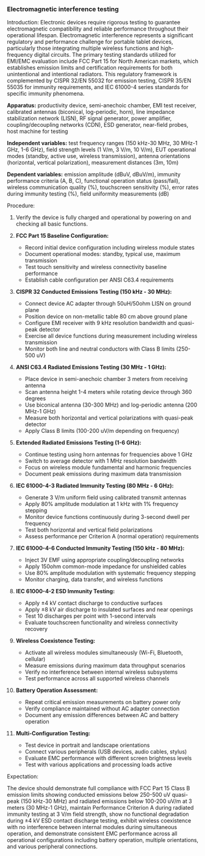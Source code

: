 ### Electromagnetic interference testing

Introduction: Electronic devices require rigorous testing to guarantee electromagnetic compatibility and reliable performance throughout their operational lifespan. Electromagnetic interference represents a significant regulatory and performance challenge for portable tablet devices, particularly those integrating multiple wireless functions and high-frequency digital circuits. The primary testing standards utilized for EMI/EMC evaluation include FCC Part 15 for North American markets, which establishes emission limits and certification requirements for both unintentional and intentional radiators. This regulatory framework is complemented by CISPR 32/EN 55032 for emission testing, CISPR 35/EN 55035 for immunity requirements, and IEC 61000-4 series standards for specific immunity phenomena.

**Apparatus:** productivity device, semi-anechoic chamber, EMI test receiver, calibrated antennas (biconical, log-periodic, horn), line impedance stabilization network (LISN), RF signal generator, power amplifier, coupling/decoupling networks (CDN), ESD generator, near-field probes, host machine for testing

**Independent variables:** test frequency ranges (150 kHz-30 MHz, 30 MHz-1 GHz, 1-6 GHz), field strength levels (1 V/m, 3 V/m, 10 V/m), EUT operational modes (standby, active use, wireless transmission), antenna orientations (horizontal, vertical polarization), measurement distances (3m, 10m)

**Dependent variables:** emission amplitude (dBuV, dBuV/m), immunity performance criteria (A, B, C), functional operation status (pass/fail), wireless communication quality (%), touchscreen sensitivity (%), error rates during immunity testing (%), field uniformity measurements (dB)

Procedure:

1. Verify the device is fully charged and operational by powering on and checking all basic functions.

2. **FCC Part 15 Baseline Configuration:**
   - Record initial device configuration including wireless module states
   - Document operational modes: standby, typical use, maximum transmission
   - Test touch sensitivity and wireless connectivity baseline performance
   - Establish cable configuration per ANSI C63.4 requirements

3. **CISPR 32 Conducted Emissions Testing (150 kHz - 30 MHz):**
   - Connect device AC adapter through 50uH/50ohm LISN on ground plane
   - Position device on non-metallic table 80 cm above ground plane
   - Configure EMI receiver with 9 kHz resolution bandwidth and quasi-peak detector
   - Exercise all device functions during measurement including wireless transmission
   - Monitor both line and neutral conductors with Class B limits (250-500 uV)

4. **ANSI C63.4 Radiated Emissions Testing (30 MHz - 1 GHz):**
   - Place device in semi-anechoic chamber 3 meters from receiving antenna
   - Scan antenna height 1-4 meters while rotating device through 360 degrees
   - Use biconical antenna (30-300 MHz) and log-periodic antenna (200 MHz-1 GHz)
   - Measure both horizontal and vertical polarizations with quasi-peak detector
   - Apply Class B limits (100-200 uV/m depending on frequency)

5. **Extended Radiated Emissions Testing (1-6 GHz):**
   - Continue testing using horn antennas for frequencies above 1 GHz
   - Switch to average detector with 1 MHz resolution bandwidth
   - Focus on wireless module fundamental and harmonic frequencies
   - Document peak emissions during maximum data transmission

6. **IEC 61000-4-3 Radiated Immunity Testing (80 MHz - 6 GHz):**
   - Generate 3 V/m uniform field using calibrated transmit antennas
   - Apply 80% amplitude modulation at 1 kHz with 1% frequency stepping
   - Monitor device functions continuously during 3-second dwell per frequency
   - Test both horizontal and vertical field polarizations
   - Assess performance per Criterion A (normal operation) requirements

7. **IEC 61000-4-6 Conducted Immunity Testing (150 kHz - 80 MHz):**
   - Inject 3V EMF using appropriate coupling/decoupling networks
   - Apply 150ohm common-mode impedance for unshielded cables
   - Use 80% amplitude modulation with systematic frequency stepping
   - Monitor charging, data transfer, and wireless functions

8. **IEC 61000-4-2 ESD Immunity Testing:**
   - Apply ±4 kV contact discharge to conductive surfaces
   - Apply ±8 kV air discharge to insulated surfaces and near openings
   - Test 10 discharges per point with 1-second intervals
   - Evaluate touchscreen functionality and wireless connectivity recovery

9. **Wireless Coexistence Testing:**
   - Activate all wireless modules simultaneously (Wi-Fi, Bluetooth, cellular)
   - Measure emissions during maximum data throughput scenarios
   - Verify no interference between internal wireless subsystems
   - Test performance across all supported wireless channels

10. **Battery Operation Assessment:**
    - Repeat critical emission measurements on battery power only
    - Verify compliance maintained without AC adapter connection
    - Document any emission differences between AC and battery operation

11. **Multi-Configuration Testing:**
    - Test device in portrait and landscape orientations
    - Connect various peripherals (USB devices, audio cables, stylus)
    - Evaluate EMC performance with different screen brightness levels
    - Test with various applications and processing loads active

Expectation:

The device should demonstrate full compliance with FCC Part 15 Class B emission limits showing conducted emissions below 250-500 uV quasi-peak (150 kHz-30 MHz) and radiated emissions below 100-200 uV/m at 3 meters (30 MHz-1 GHz), maintain Performance Criterion A during radiated immunity testing at 3 V/m field strength, show no functional degradation during ±4 kV ESD contact discharge testing, exhibit wireless coexistence with no interference between internal modules during simultaneous operation, and demonstrate consistent EMC performance across all operational configurations including battery operation, multiple orientations, and various peripheral connections.
